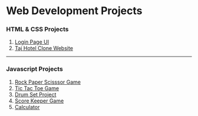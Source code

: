 #                                              **Web Development Projects** 


<h3>HTML & CSS Projects</h3>

1. [Login Page UI](https://prajwal-0706.github.io/Web-Development-Projects/HTML-CSS/Login-page/)
2. [Taj Hotel Clone Website](https://prajwal-0706.github.io/Web-Development-Projects/React-projects/Hotel_Landing_page/)

<hr>

<h3>Javascript Projects</h3>

1. [Rock Paper Scisssor Game](https://prajwal-0706.github.io/Web-Development-Projects/JavaScript%20Projects/Rock%20Paper%20Scissor%20Paper/)
2. [Tic Tac Toe Game](https://prajwal-0706.github.io/Web-Development-Projects/JavaScript%20Projects/Tic%20Tac%20Toe%20Game/)
3. [Drum Set Project](https://prajwal-0706.github.io/Web-Development-Projects/JavaScript%20Projects/Drum%20Kit/)
4. [Score Keeper Game](https://prajwal-0706.github.io/Web-Development-Projects/JavaScript%20Projects/Score%20Keeper%20Game/)
5. [Calculator](https://prajwal-0706.github.io/Web-Development-Projects/JavaScript%20Projects/Calculator/)









